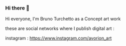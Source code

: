 ### Hi there 👋
Hi everyone, I'm Bruno Turchetto as a Concept art work


these are social networks where I publish digital art :
 
instagram : https://www.instagram.com/avorion_art
